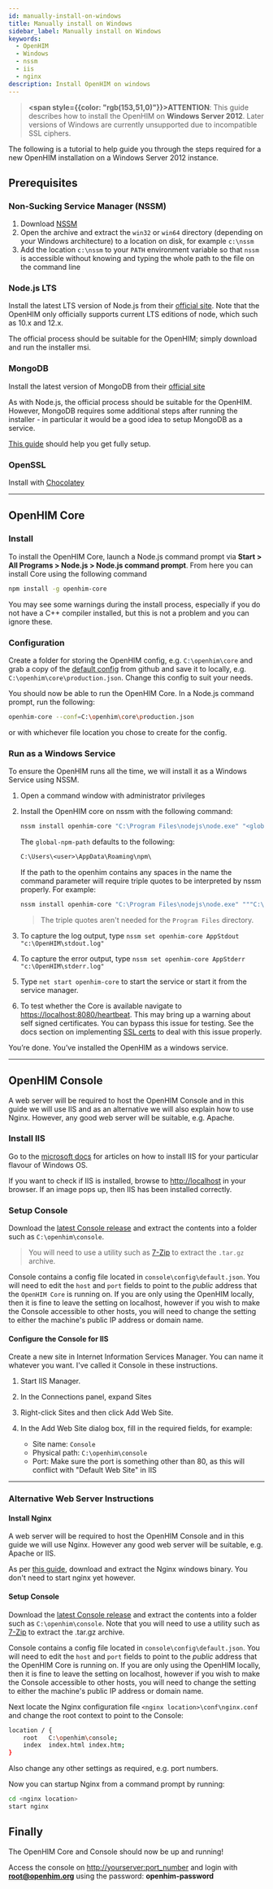 ```yaml
---
id: manually-install-on-windows
title: Manually install on Windows
sidebar_label: Manually install on Windows
keywords:
  - OpenHIM
  - Windows
  - nssm
  - iis
  - nginx
description: Install OpenHIM on windows
---
```


> **<span style={{color: "rgb(153,51,0)"}}>ATTENTION</span>**: This guide describes how to install the OpenHIM on **Windows Server 2012**. Later versions of Windows are currently unsupported due to incompatible SSL ciphers.

The following is a tutorial to help guide you through the steps required for a new OpenHIM installation on a Windows Server 2012 instance.

## Prerequisites

### Non-Sucking Service Manager (NSSM)

1. Download [NSSM](http://nssm.cc/download)
1. Open the archive and extract the `win32` or `win64` directory (depending on your Windows architecture) to a location on disk, for example `c:\nssm`
1. Add the location `c:\nssm` to your `PATH` environment variable so that `nssm` is accessible without knowing and typing the whole path to the file on the command line

### Node.js LTS

Install the latest LTS version of Node.js from their [official site](http://nodejs.org/). Note that the OpenHIM only officially supports current LTS editions of node, which such as 10.x and 12.x.

The official process should be suitable for the OpenHIM; simply download and run the installer msi.

### MongoDB

Install the latest version of MongoDB from their [official site](https://www.mongodb.org/)

As with Node.js, the official process should be suitable for the OpenHIM. However, MongoDB requires some additional steps after running the installer - in particular it would be a good idea to setup MongoDB as a service.

[This guide](https://docs.mongodb.org/manual/tutorial/install-mongodb-on-windows/) should help you get fully setup.

### OpenSSL

Install with [Chocolatey](https://chocolatey.org/packages/OpenSSL.Light)

---

## OpenHIM Core

### Install

To install the OpenHIM Core, launch a Node.js command prompt via **Start > All Programs > Node.js > Node.js command prompt**. From here you can install Core using the following command

```sh
npm install -g openhim-core
```

You may see some warnings during the install process, especially if you do not have a C++ compiler installed, but this is not a problem and you can ignore these.

### Configuration

Create a folder for storing the OpenHIM config, e.g. `C:\openhim\core` and grab a copy of the [default config](https://raw.githubusercontent.com/jembi/openhim-core-js/master/config/default.json) from github and save it to locally, e.g. `C:\openhim\core\production.json`. Change this config to suit your needs.

You should now be able to run the OpenHIM Core. In a Node.js command prompt, run the following:

```sh
openhim-core --conf=C:\openhim\core\production.json
```

or with whichever file location you chose to create for the config.

### Run as a Windows Service

To ensure the OpenHIM runs all the time, we will install it as a Windows Service using NSSM.

1. Open a command window with administrator privileges
1. Install the OpenHIM core on nssm with the following command:

    ```sh
    nssm install openhim-core "C:\Program Files\nodejs\node.exe" "<global-npm-path>\node_modules\openhim-core\bin\openhim-core.js" "--conf=C:\openhim\core\production.json"
    ```

    The `global-npm-path` defaults to the following:

    ```txt
    C:\Users\<user>\AppData\Roaming\npm\
    ```

    If the path to the openhim contains any spaces in the name the command parameter will require triple quotes to be interpreted by nssm properly. For example:

    ```sh
    nssm install openhim-core "C:\Program Files\nodejs\node.exe" """C:\Users\Test User\AppData\Roaming\npm\node_modules\openhim-core\bin\openhim-core.js""" "--conf=C:\openhim\core\production.json"
    ```

    > The triple quotes aren't needed for the `Program Files` directory.

1. To capture the log output, type `nssm set openhim-core AppStdout "c:\OpenHIM\stdout.log"`
1. To capture the error output, type `nssm set openhim-core AppStderr "c:\OpenHIM\stderr.log"`
1. Type `net start openhim-core` to start the service or start it from the service manager.
1. To test whether the Core is available navigate to <https://localhost:8080/heartbeat>. This may bring up a warning about self signed certificates. You can bypass this issue for testing. See the docs section on implementing [SSL certs](./setup-ssl) to deal with this issue properly.

You’re done. You’ve installed the OpenHIM as a windows service.

---

## OpenHIM Console

A web server will be required to host the OpenHIM Console and in this guide we will use IIS and as an alternative we will also explain how to use Nginx. However, any good web server will be suitable, e.g. Apache.

### Install IIS

Go to the [microsoft docs](http://www.iis.net/learn/install) for articles on how to install IIS for your particular flavour of Windows OS.

If you want to check if IIS is installed, browse to <http://localhost> in your browser. If an image pops up, then IIS has been installed correctly.

### Setup Console

Download the [latest Console release](https://github.com/jembi/openhim-console/releases/latest) and extract the contents into a folder such as `C:\openhim\console`.

> You will need to use a utility such as [7-Zip](http://www.7-zip.org/) to extract the `.tar.gz` archive.

Console contains a config file located in `console\config\default.json`. You will need to edit the `host` and `port` fields to point to the _public_ address that the `OpenHIM Core` is running on. If you are only using the OpenHIM locally, then it is fine to leave the setting on localhost, however if you wish to make the Console accessible to other hosts, you will need to change the setting to either the machine's public IP address or domain name.

#### Configure the Console for IIS

Create a new site in Internet Information Services Manager. You can name it whatever you want. I've called it Console in these instructions.

1. Start IIS Manager.
1. In the Connections panel, expand Sites
1. Right-click Sites and then click Add Web Site.
1. In the Add Web Site dialog box, fill in the required fields, for example:

   - Site name: `Console`
   - Physical path: `C:\openhim\console`
   - Port: Make sure the port is something other than 80, as this will conflict with "Default Web Site" in IIS

---

### Alternative Web Server Instructions

#### Install Nginx

A web server will be required to host the OpenHIM Console and in this guide we will use Nginx. However any good web server will be suitable, e.g. Apache or IIS.

As per [this guide](https://www.nginx.com/resources/wiki/start/topics/tutorials/install/), download and extract the Nginx windows binary. You don't need to start nginx yet however.

#### Setup Console

Download the [latest Console release](https://github.com/jembi/openhim-console/releases/latest) and extract the contents into a folder such as `C:\openhim\console`. Note that you will need to use a utility such as [7-Zip](http://www.7-zip.org/) to extract the .tar.gz archive.

Console contains a config file located in `console\config\default.json`. You will need to edit the `host` and `port` fields to point to the _public_ address that the OpenHIM Core is running on. If you are only using the OpenHIM locally, then it is fine to leave the setting on localhost, however if you wish to make the Console accessible to other hosts, you will need to change the setting to either the machine's public IP address or domain name.

Next locate the Nginx configuration file `<nginx location>\conf\nginx.conf` and change the root context to point to the Console:

```sh
location / {
    root   C:\openhim\console;
    index  index.html index.htm;
}
```

Also change any other settings as required, e.g. port numbers.

Now you can startup Nginx from a command prompt by running:

```sh
cd <nginx location>
start nginx
```

## Finally

The OpenHIM Core and Console should now be up and running!

Access the console on <http://yourserver:port_number> and login with **root@openhim.org** using the password: **openhim-password**
